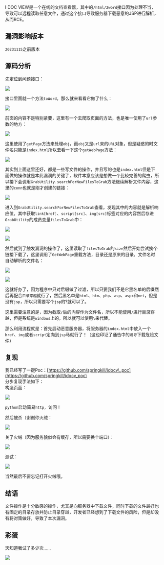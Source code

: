 I DOC VIEW是一个在线的文档查看器，其中的`/html/2word`接口因为处理不当，导致可以远程读取任意文件，通过这个接口导致服务器下载恶意的JSP进行解析，从而RCE。

漏洞影响版本
------

`20231115`之前版本

源码分析
----

先定位到问题接口：

![](https://cdn.nlark.com/yuque/0/2023/png/32586364/1700663386210-f0a27302-fe5a-412d-8bc4-480158080786.png)

接口里面就一个方法`toWord`，那么就来看看它做了什么：

![](https://cdn.nlark.com/yuque/0/2023/png/32586364/1700669058193-02514027-c5e6-4d43-9239-970bc39198df.png)

前面的内容不是特别紧要，这里有一个去爬取页面的方法，也是唯一使用了`url`参数的地方：

![](https://cdn.nlark.com/yuque/0/2023/png/32586364/1700669406747-bf375a27-20d4-499a-9503-f2ae45d0e622.png)

这里使用了`getPage`方法来处理`obj`，而`obj`又是`url`来的`URL`对象，但是疑惑的时文件名只能是`index.html`所以去看一下这个`getWebPage`方法：

![](https://cdn.nlark.com/yuque/0/2023/png/32586364/1700672163428-9bb85225-6972-4987-8027-2b15558f04e7.png)

其实到上面这里还好，都是一些写文件的操作，并且写的也是`index.html`但是下面做的操作就是本此漏洞的关键了，软件本意应该是想做一个比较完善的爬虫，所以接下会调用`GrabUtility.searchForNewFilesToGrab`方法继续解析文件内容，这里的`conn`也就是刚才创建的链接：

![](https://cdn.nlark.com/yuque/0/2023/png/32586364/1700672305330-406074c2-6041-4488-96bd-32e1d7784db8.png)

进入到`GrabUtility.searchForNewFilesToGrab`查看，发现其中的内容就是解析响应值，其中获取`link[href]`、`script[src]`、`img[src]`标签对应的内容然后存进`GrabUtility`的成员变量`filesToGrab`中：

![](https://cdn.nlark.com/yuque/0/2023/png/32586364/1700673125634-17b02312-9e33-412b-a05c-61671415d987.png)

![](https://cdn.nlark.com/yuque/0/2023/png/32586364/1700673160801-d13821db-baa1-4f7e-be1c-2f4f732e0f41.png)

然后就到了触发漏洞的操作了，这里读取了`filesToGrab`的`size`然后开始尝试挨个链接下载了，这里调用了`GetWebPage`重载方法，目录还是原来的目录，文件名时自动解析的文件名：

![](https://cdn.nlark.com/yuque/0/2023/png/32586364/1700673392853-79d5d42d-9b75-486e-ae5e-2d20f13ec6f7.png)

![](https://cdn.nlark.com/yuque/0/2023/png/32586364/1700673995839-986af37d-6de4-4ed7-8993-507c3967a6a8.png)

这就好办了，因为程序中只对后缀做了过滤，所以只要我们不是它黑名单的后缀然后再配合`目录穿越`就行了，然后黑名单是`html`、`htm`、`php`、`asp`、`aspx`和`net`，但是没有`jsp`，所以只需要写个`jsp`的?就可以了。

这里需要注意的是，因为截取`/`后的内容作为文件名，所以不能使用`/`进行目录穿越，但是系统是`windows`上的，所以就可以使用`\`来代替。

那么利用流程就是：首先启动恶意服务器，将服务器的`index.html`中放入一个`href`、`img`或者`script`定向到`jsp`马就行了！（这也印证了通告中的`诱导`下载危险文件）

复现
--

我已经写了一键Poc：[https://github.com/springkill/idocv\_poc](https://github.com/springkill/idocv_poc)  
分步复现手法如下：  
构造页面：

![](https://cdn.nlark.com/yuque/0/2023/png/32586364/1700676263383-2d1cb490-5ed0-4d36-89d4-f60c9ff70a4c.png)

`python`启动简易`http`，访问！

然后被杀（谢谢你火绒：

![](https://cdn.nlark.com/yuque/0/2023/png/32586364/1700676381555-97c8b714-d526-4473-96d2-91ab19512157.png)

关了火绒（因为服务貌似会有缓存，所以需要换个端口）：

![](https://cdn.nlark.com/yuque/0/2023/png/32586364/1700676503091-b064d638-8780-4514-b75d-7e717288cdcf.png)

测试：

![](https://cdn.nlark.com/yuque/0/2023/png/32586364/1700676698424-ee744346-2097-4bc1-8bb8-bbd1983e8240.png)

当然最后不要忘记打开火绒哦。

结语
--

文件操作是十分敏感的操作，尤其是向服务器中下载文件，同时下载的文件最好也有固定的目录存放并防止目录穿越，开发者已经想到了下载文件的风险，但是却没有将对策做好，导致了本次漏洞。

彩蛋
--

天知道我试了多少次……

![](https://cdn.nlark.com/yuque/0/2023/png/32586364/1700677022775-ee6d432f-88f8-4d9a-aead-07978086af42.png)